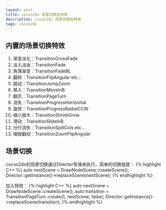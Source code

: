 ```yaml
---
layout: post
title: cocos2dx 场景切换及特效
description: cocos2dx 场景切换及特效
tags: cocos2dx
---
```




## 内置的场景切换特效

1. 渐变淡化：TransitionCrossFade
2. 淡入淡出：TransitionFade
3. 角落渐变：TransitionFadeBL
4. 翻转：TransitionFlipAngular etc...
5. 跳动：TransitionJumpZoom
6. 移入：TransitionMoveInB
7. 翻页：TransitionPageTurn
8. 消失：TransitionProgressHorizontal
9. 旋转：TransitionProgressRadialCCW
10. 缩小放大：TransitionShrinkGrow
11. 滑动：TransitionSlideInB
12. 分行消失：TransitionSplitCols etc...
13. 缩放翻动：TransitionZoomFlipAngular

## 场景切换

cocos2dx的场景切换通过Director导演来执行，简单的切换就是：
{% highlight C++ %}
	auto nextScene = DrawNodeScene::createScene();
	Director::getInstance()->replaceScene(nextScene);
{% endhighlight %}

加入特效：
{% highlight C++ %}
	auto nextScene = DrawNodeScene::createScene();
	auto transition = TransitionPageTurn::create(1, nextScene, false);
	Director::getInstance()->replaceScene(transition);
{% endhighlight %}
